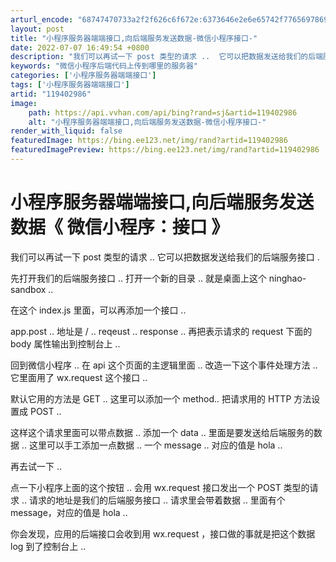 ```yaml
---
arturl_encode: "68747470733a2f2f626c6f672e:6373646e2e6e65742f77656978696e5f33333834323035312f:61727469636c652f64657461696c732f313139343032393836"
layout: post
title: "小程序服务器端端接口,向后端服务发送数据-微信小程序接口-"
date: 2022-07-07 16:49:54 +0800
description: "我们可以再试一下 post 类型的请求 ..  它可以把数据发送给我们的后端服"
keywords: "微信小程序后端代码上传到哪里的服务器"
categories: ['小程序服务器端端接口']
tags: ['小程序服务器端端接口']
artid: "119402986"
image:
    path: https://api.vvhan.com/api/bing?rand=sj&artid=119402986
    alt: "小程序服务器端端接口,向后端服务发送数据-微信小程序接口-"
render_with_liquid: false
featuredImage: https://bing.ee123.net/img/rand?artid=119402986
featuredImagePreview: https://bing.ee123.net/img/rand?artid=119402986
---
```


# 小程序服务器端端接口,向后端服务发送数据《 微信小程序：接口 》

我们可以再试一下 post 类型的请求 .. 它可以把数据发送给我们的后端服务接口 .

先打开我们的后端服务接口 .. 打开一个新的目录 .. 就是桌面上这个 ninghao-sandbox ..

在这个 index.js 里面，可以再添加一个接口 ..

app.post .. 地址是 / .. reqeust .. response .. 再把表示请求的 request 下面的 body 属性输出到控制台上 ..

回到微信小程序 .. 在 api 这个页面的主逻辑里面 .. 改造一下这个事件处理方法 .. 它里面用了 wx.request 这个接口 ..

默认它用的方法是 GET .. 这里可以添加一个 method.. 把请求用的 HTTP 方法设置成 POST ..

这样这个请求里面可以带点数据 .. 添加一个 data .. 里面是要发送给后端服务的数据 .. 这里可以手工添加一点数据 .. 一个 message .. 对应的值是 hola ..

再去试一下 ..

点一下小程序上面的这个按钮 .. 会用 wx.request 接口发出一个 POST 类型的请求 .. 请求的地址是我们的后端服务接口 .. 请求里会带着数据 .. 里面有个 message，对应的值是 hola ..

你会发现，应用的后端接口会收到用 wx.request ，接口做的事就是把这个数据 log 到了控制台上 ..